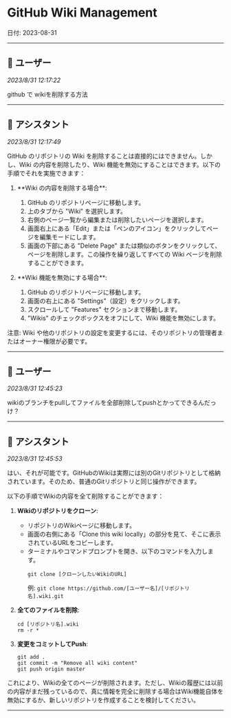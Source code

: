 # GitHub Wiki Management

日付: 2023-08-31

---

## 👤 ユーザー
*2023/8/31 12:17:22*

github で wikiを削除する方法

---

## 🤖 アシスタント
*2023/8/31 12:17:49*

GitHub のリポジトリの Wiki を削除することは直接的にはできません。しかし、Wiki の内容を削除したり、Wiki 機能を無効にすることはできます。以下の手順でそれを実施できます：

1. \*\*Wiki の内容を削除する場合\*\*:
   1. GitHub のリポジトリページに移動します。
   2. 上のタブから "Wiki" を選択します。
   3. 右側のページ一覧から編集または削除したいページを選択します。
   4. 画面右上にある「Edit」または「ペンのアイコン」をクリックしてページを編集モードにします。
   5. 画面の下部にある "Delete Page" または類似のボタンをクリックして、ページを削除します。この操作を繰り返してすべての Wiki ページを削除することができます。

2. \*\*Wiki 機能を無効にする場合\*\*:
   1. GitHub のリポジトリページに移動します。
   2. 画面の右上にある "Settings"（設定）をクリックします。
   3. スクロールして "Features" セクションまで移動します。
   4. "Wikis" のチェックボックスをオフにして、Wiki 機能を無効にします。

注意: Wiki や他のリポジトリの設定を変更するには、そのリポジトリの管理者またはオーナー権限が必要です。

---

## 👤 ユーザー
*2023/8/31 12:45:23*

wikiのブランチをpullしてファイルを全部削除してpushとかってできるんだっけ？

---

## 🤖 アシスタント
*2023/8/31 12:45:53*

はい、それが可能です。GitHubのWikiは実際には別のGitリポジトリとして格納されています。そのため、普通のGitリポジトリと同じ操作ができます。

以下の手順でWikiの内容を全て削除することができます：

1. **Wikiのリポジトリをクローン**:
   - リポジトリのWikiページに移動します。
   - 画面の右側にある「Clone this wiki locally」の部分を見て、そこに表示されているURLをコピーします。
   - ターミナルやコマンドプロンプトを開き、以下のコマンドを入力します。
     ```
     git clone [クローンしたいWikiのURL]
     ```
     例: `git clone https://github.com/[ユーザー名]/[リポジトリ名].wiki.git`

2. **全てのファイルを削除**:
   ```
   cd [リポジトリ名].wiki
   rm -r *
   ```

3. **変更をコミットしてPush**:
   ```
   git add .
   git commit -m "Remove all wiki content"
   git push origin master
   ```

これにより、Wikiの全てのページが削除されます。ただし、Wikiの履歴には以前の内容がまだ残っているので、真に情報を完全に削除する場合はWiki機能自体を無効にするか、新しいリポジトリを作成することを検討してください。

---
